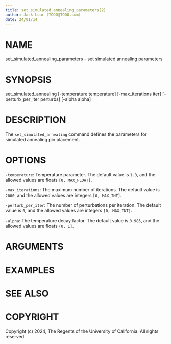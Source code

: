 ```yaml
---
title: set_simulated_annealing_parameters(2)
author: Jack Luar (TODO@TODO.com)
date: 24/01/14
---
```


# NAME

set_simulated_annealing_parameters - set simulated annealing parameters

# SYNOPSIS

set_simulated_annealing
    [-temperature temperature]
    [-max_iterations iter]
    [-perturb_per_iter perturbs]
    [-alpha alpha]


# DESCRIPTION

The `set_simulated_annealing` command defines the parameters for simulated annealing pin placement.

# OPTIONS

`-temperature`:  Temperature parameter. The default value is `1.0`, and the allowed values are floats `[0, MAX_FLOAT]`.

`-max_iterations`:  The maximum number of iterations. The default value is `2000`, and the allowed values are integers `[0, MAX_INT]`.

`-perturb_per_iter`:  The number of perturbations per iteration. The default value is `0`, and the allowed values are integers `[0, MAX_INT]`.

`-alpha`:  The temperature decay factor. The default value is `0.985`, and the allowed values are floats `(0, 1]`.

# ARGUMENTS

# EXAMPLES

# SEE ALSO

# COPYRIGHT

Copyright (c) 2024, The Regents of the University of California. All rights reserved.
